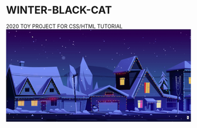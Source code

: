 # WINTER-BLACK-CAT
2020 TOY PROJECT FOR CSS/HTML TUTORIAL
![cat](https://github.com/YeonSeok-Song/WINTER-BLACK-CAT/blob/main/cat.gif)

